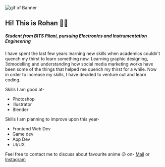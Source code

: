 ![gif of Banner](https://github.com/rohan-musk/rohan-musk/blob/main/banner.gif)
## Hi! This is Rohan :raising_hand_man:
##### Student from BITS Pilani, pursuing Electronics and Instrumentation Engineering

I have spent the last few years learning new skills when academics couldn't quench my thirst to learn something new. Learning graphic designing, 3dmodelling and understanding how social media marketing works have been some of the things that helped me quench my thirst for a while. Now in order to increase my skills, I have decided to venture out and learn coding.

Skills I am good at-
* Photoshop
* Illustrator
* Blender

Skills I am planning to improve upon this year-
* Frontend Web Dev
* Game dev
* App Dev
* UI/UX

Feel free to contact me to discuss about favourite anime :stuck_out_tongue: on-
[Mail](rohanmuskawad1201@gmail.com)
or
[Instagram](https://www.instagram.com/rohanmusk/)
